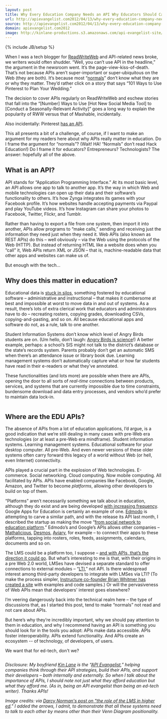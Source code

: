 ```yaml
---
layout: post
title: Why Every Education Company Needs an API Why Educators Should Care When One Doesnt
url: http://apievangelist.com2012/04/13/why-every-education-company-needs-an-api/
source: http://apievangelist.com2012/04/13/why-every-education-company-needs-an-api/
domain: apievangelist.com2012
image: http://kinlane-productions.s3.amazonaws.com/api-evangelist-site/blog/darcy_modified.jpg
---
```

{% include JB/setup %}
<p>When I was a tech blogger for <a href="http://readwriteweb.com">ReadWriteWeb</a> and API-related news broke, we writers would often shudder. &ldquo;Well, you can&rsquo;t use API in the headline,&rdquo; the argument in the newsroom went. It&rsquo;s the page-view-kiss-of-death. That&rsquo;s not because APIs aren&rsquo;t super-important or super-ubiquitous on the Web (they are both). It&rsquo;s because most &ldquo;<a href="http://cdixon.org/2010/01/22/techies-and-normals/">normals</a>&rdquo; don&rsquo;t know what they are or why they matter. They&rsquo;d rather click on a story that says &ldquo;101 Ways to Use Pinterest to Plan Your Wedding.&rdquo;</p>
<p>The decision to cover APIs regularly on ReadWriteWeb and eschew stories that fall into the &ldquo;[Number] Ways to Use [Hot New Social Media Tool] to [Conduct a Seasonally-Relevant Activity]&rdquo; goes a long way to explain the popularity of RWW versus that of Mashable, incidentally.</p>
<p>Also incidentally: Pinterest <a href="http://tijn.bo.lt/pinterest-api">has an API</a>.</p>
<p>This all presents a bit of a challenge, of course, if I want to make an argument for my readers here about why APIs really matter in education. Do I frame the argument for &ldquo;normals&rdquo;? (Wait! HA! &ldquo;Normals&rdquo; don&rsquo;t read Hack Education!) Do I frame it for educators? Entrepreneurs? Technologists? The answer: hopefully all of the above.</p>
<h2 id="whatisanapi">What is an API?</h2>
<p>API stands for &ldquo;Application Programming Interface.&rdquo; At its most basic level, an API allows one app to talk to another app. It&rsquo;s the way in which Web and mobile technologies can open up their data and their software&rsquo;s functionality to others. It&rsquo;s how Zynga integrates its games with your Facebook profile. It&rsquo;s how websites handle accepting payments via Paypal and play YouTube videos. It&rsquo;s how Instagram can share your photos to Facebook, Twitter, Flickr, and Tumblr.</p>
<p>Rather than having to export a file from one system, then import it into another, APIs allow programs to &ldquo;make calls,&rdquo; sending and receiving just the information they need just when they need it. Web APIs (also known as REST APIs) do this &ndash; well obviously &ndash; via the Web using the protocols of the Web (HTTP). But instead of returning HTML like a website does when you &ldquo;call&rdquo; it, Web APIs return XML or JSON &ndash; that is, machine-readable data that other apps and websites can make us of.</p>
<p>But enough with the tech&hellip;</p>
<h2 id="whydoesthismatterineducation">Why does this matter in education?</h2>
<p>Educational data is <a href="/2012/04/11/download-all-your-education-data-with-the-click-of-one-button/">stuck in silos</a>, something fostered by educational software &ndash; administrative and instructional &ndash; that makes it cumbersome at best and impossible at worst to move data in and out of systems. As a result, there&rsquo;s lots of extra clerical work that educators and administrators have to do &ndash; recreating rosters, copying grades, downloading CSVs, copying-and-pasting, and so on. All because educational apps and software do not, as a rule, talk to one another.</p>
<p>Student Information Systems don&rsquo;t know which level of Angry Birds students are on. (Um hello, don&rsquo;t laugh: <a href="http://www.wired.com/wiredscience/2012/04/another-gravitational-experiment-in-angry-birds-space/">Angry Birds is science</a>!) A better example, perhaps: a school&rsquo;s SIS might not talk to the district&rsquo;s database or the state&rsquo;s records system. Parents probably don&rsquo;t get an automatic SMS when there&rsquo;s an attendance issue or library book due. Learning management systems don&rsquo;t automatically capture what or how far students have read in their e-readers or what they&rsquo;ve annotated.</p>
<p>These functionalities (and lots more) are possible when there are APIs, opening the door to all sorts of <em>real-time</em> connections between products, services, and systems that are currently impossible due to time constraints, burdensome download and data entry processes, and vendors who&rsquo;d prefer to maintain data lock-in.</p>
<p><img style="display: block; margin-left: auto; margin-right: auto;" src="https://s3.amazonaws.com/hackedu/darcy_modified.jpg" alt="" /></p>
<h2 id="wherearetheeduapis">Where are the EDU APIs?</h2>
<p>The absence of APIs from a lot of education applications, I&rsquo;d argue, is a good indication that we&rsquo;re still dealing in many cases with pre-Web era technologies (or at least a pre-Web era mindframe). Student information systems. Learning management systems. Educational software for your desktop computer. All pre-Web. And even newer versions of these older systems often carry forward this legacy of a world without Web (or hell, even Internet) connectivity.</p>
<p>APIs played a crucial part in the explosion of Web technologies. E-commerce. Social networking. Cloud computing. Now mobile computing. All facilitated by APIs. APIs have enabled companies like Facebook, Google, Amazon, and Twitter to become <em>platforms</em>, allowing other developers to build on top of them.</p>
<p>&ldquo;Platforms&rdquo; aren&rsquo;t necessarily something we talk about in education, although they do exist and are being developed <a href="http://www.elearnspace.org/blog/2011/10/13/the-race-to-platform-education/">with increasing frequency</a>. Google Apps for Education is certainly an example of one. <a href="http://edmodo.com">Edmodo</a> is attempting to carve a similar path, and with the release its API last month, I described the startup as making the move &ldquo;<a href="/2012/03/06/edmodo-makes-the-move-from-social-network-to-education-platform/">from social network to education platform</a>.&rdquo; Edmodo&rsquo;s and Google&rsquo;s APIs allows other companies &ndash; <a href="http://mathalicious.com">Mathalicious</a>, <a href="http://desmos.com">Desmos</a>, <a href="http://aviary.com">Aviary</a>, for example &ndash; to connect their apps to these platforms, tapping into rosters, roles, feeds, assignments, calendars, documents and so on.</p>
<p>The LMS could be a platform too, I suppose &ndash; <a href="https://canvas.instructure.com/doc/api/">and with APIs, that&rsquo;s the direction it could go</a>. But what&rsquo;s interesting to me is that, with their origins in a pre Web 2.0 world, LMSes have devised a separate standard to offer connections to external modules &ndash; &ldquo;<a href="http://www.imsglobal.org/lti/">LTI</a>,&rdquo; not API. Is there widespread interest among third-party developers to integrate with LMSes via LTI? (To make the process simpler, <a href="https://lti-examples.heroku.com/index.html">Instructure co-founder Brian Whitmer has created a site</a> with examples and code samples.) Or will the pervasiveness of Web APIs mean that developers' interest goes elsewhere?</p>
<p>I&rsquo;m veering dangerously back into the technical realm here &ndash; the type of discussions that, as I started this post, tend to make &ldquo;normals&rdquo; not read and not care about APIs.</p>
<p>But here&rsquo;s why they&rsquo;re incredibly important, why we should pay attention to them in education, and why I recommend having an API is something you should look for in the tools you adopt: APIs make data accessible. APIs foster interoperability. APIs extend functionality. And APIs create an ecosystem -- of technology, of developers, of users. &nbsp;</p>
<p>We want that for ed-tech, don't we?</p>
<p><img style="display: block; margin-left: auto; margin-right: auto;" src="https://s3.amazonaws.com/hackedu/API_evangelist.jpg" alt="" /></p>
<p><em>Disclosure: My boyfriend <a href="http://kinlane.com">Kin Lane</a> is the &ldquo;<a href="http://apievangelist.com">API Evangelist</a>,&rdquo; helping companies think through their API strategies, build their APIs, and support their developers &ndash; both internally and externally. So when I talk about the importance of APIs, I should note not just what they afford education but what they afford me. (As in, being an API evangelist than being an ed-tech writer). Thanks APIs!</em></p>
<p><em>Image credits: via <a href="http://www.darcynorman.net/2012/04/02/on-the-role-of-the-lms-in-higher-education/">Darcy Norman's post on "the role of the LMS in higher ed</a>." I added the arrows, I admit, to demonstrate that all these systems need to talk to each other by means other than their Venn Diagram positionality.</em></p>
